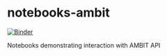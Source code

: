 # notebooks-ambit
[![Binder](https://mybinder.org/badge_logo.svg)](https://mybinder.org/v2/gh/ideaconsult/notebooks-ambit/master)

Notebooks demonstrating interaction with AMBIT API
